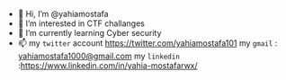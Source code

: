 - 👋 Hi, I’m @yahiamostafa
- 👀 I’m interested in CTF challanges
- 🌱 I’m currently learning Cyber security
- 📫 my `twitter` account https://twitter.com/yahiamostafa101
     my `gmail` : yahiamostafa1000@gmail.com
     my `linkedin` :https://www.linkedin.com/in/yahia-mostafarwx/

<!---
yahiamostafa/yahiamostafa is a ✨ special ✨ repository because its `README.md` (this file) appears on your GitHub profile.
You can click the Preview link to take a look at your changes.
--->
